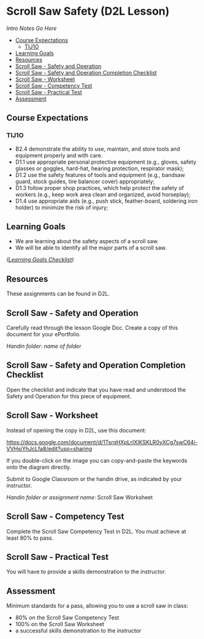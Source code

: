 # Scroll Saw Safety (D2L Lesson)

*Intro Notes Go Here* 

<!-- TOC depthFrom:2 -->

- [Course Expectations](#course-expectations)
    - [TIJ1O](#tij1o)
- [Learning Goals](#learning-goals)
- [Resources](#resources)
- [Scroll Saw - Safety and Operation](#scroll-saw---safety-and-operation)
- [Scroll Saw - Safety and Operation Completion Checklist](#scroll-saw---safety-and-operation-completion-checklist)
- [Scroll Saw - Worksheet](#scroll-saw---worksheet)
- [Scroll Saw - Competency Test](#scroll-saw---competency-test)
- [Scroll Saw - Practical Test](#scroll-saw---practical-test)
- [Assessment](#assessment)

<!-- /TOC -->

## Course Expectations
### TIJ1O
- B2.4 demonstrate the ability to use, maintain, and store tools and equipment properly and with care. 
- D1.1 use appropriate personal protective equipment (e.g., gloves, safety glasses or goggles, hard-hat, hearing protection, respirator mask); 
- D1.2 use the safety features of tools and equipment (e.g., bandsaw guard, stock guides, tire balancer cover) appropriately; 
- D1.3 follow proper shop practices, which help protect the safety of workers (e.g., keep work area clean and organized, avoid horseplay); 
- D1.4 use appropriate aids (e.g., push stick, feather-board, soldering iron holder) to minimize the risk of injury; 

## Learning Goals

- We are learning about the safety aspects of a scroll saw.
- We will be able to identify all the major parts of a scroll saw.

*([Learning Goals Checklist](https://www.beens.org/learning-goals-checklist/))*

## Resources
These assignments can be found in D2L. 

## Scroll Saw - Safety and Operation
Carefully read through the lesson Google Doc. Create a copy of this document for your ePortfolio. 

*Handin folder: name of folder*

## Scroll Saw - Safety and Operation Completion Checklist
Open the checklist and indicate that you have read and understood the Safety and Operation for this piece of equipment. 

## Scroll Saw - Worksheet
Instead of opening the copy in D2L, use this document:

https://docs.google.com/document/d/1TsrqHXpLrIXIKSKLR0yXCg7swC64j-VVHsiYhJcLfa8/edit?usp=sharing

If you double-click on the image you can copy-and-paste the keywords onto the diagram directly. 

Submit to Google Classroom or the handin drive, as indicated by your instructor. 

*Handin folder or assignment name:* Scroll Saw Worksheet

## Scroll Saw - Competency Test
Complete the Scroll Saw Competency Test in D2L. You must achieve at least 80% to pass. 

## Scroll Saw - Practical Test
You will have to provide a skills demonstration to the instructor. 

## Assessment
Minimum standards for a pass, allowing you to use a scroll saw in class:

- 80% on the Scroll Saw Competency Test
- 100% on the Scroll Saw Worksheet
- a successful skills demonstration to the instructor